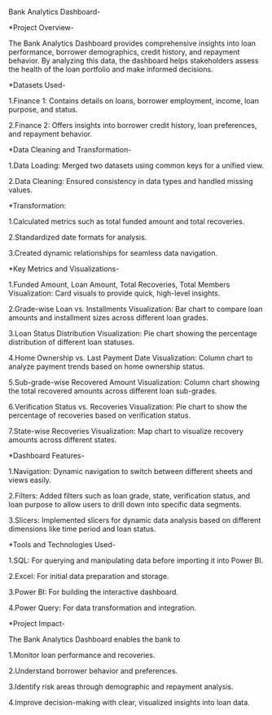 Bank Analytics Dashboard-

*Project Overview-

  The Bank Analytics Dashboard provides comprehensive insights into loan performance, borrower demographics, credit history, and repayment behavior. By analyzing this data, the dashboard helps stakeholders assess the health of the loan portfolio and make informed decisions.

*Datasets Used-
  
  1.Finance 1: Contains details on loans, borrower employment, income, loan purpose, and status.
  
  2.Finance 2: Offers insights into borrower credit history, loan preferences, and repayment behavior.
  
*Data Cleaning and Transformation-

  1.Data Loading: Merged two datasets using common keys for a unified view.
  
  2.Data Cleaning: Ensured consistency in data types and handled missing values.
  
*Transformation:

  1.Calculated metrics such as total funded amount and total recoveries.
  
  2.Standardized date formats for analysis.
  
  3.Created dynamic relationships for seamless data navigation.
  
*Key Metrics and Visualizations-

  1.Funded Amount, Loan Amount, Total Recoveries, Total Members
  Visualization: Card visuals to provide quick, high-level insights.
  
  2.Grade-wise Loan vs. Installments
  Visualization: Bar chart to compare loan amounts and installment sizes across different loan grades.
  
  3.Loan Status Distribution
  Visualization: Pie chart showing the percentage distribution of different loan statuses.
  
  4.Home Ownership vs. Last Payment Date
  Visualization: Column chart to analyze payment trends based on home ownership status.
  
  5.Sub-grade-wise Recovered Amount
  Visualization: Column chart showing the total recovered amounts across different loan sub-grades.
  
  6.Verification Status vs. Recoveries
  Visualization: Pie chart to show the percentage of recoveries based on verification status.
  
  7.State-wise Recoveries
  Visualization: Map chart to visualize recovery amounts across different states.

*Dashboard Features-

  1.Navigation: Dynamic navigation to switch between different sheets and views easily.
  
  2.Filters: Added filters such as loan grade, state, verification status, and loan purpose to allow users to drill down into specific data segments.
  
  3.Slicers: Implemented slicers for dynamic data analysis based on different dimensions like time period and loan status.

*Tools and Technologies Used-

  1.SQL: For querying and manipulating data before importing it into Power BI.
  
  2.Excel: For initial data preparation and storage.
  
  3.Power BI: For building the interactive dashboard.
  
  4.Power Query: For data transformation and integration.
  
*Project Impact-

The Bank Analytics Dashboard enables the bank to

1.Monitor loan performance and recoveries.

2.Understand borrower behavior and preferences.

3.Identify risk areas through demographic and repayment analysis.

4.Improve decision-making with clear, visualized insights into loan data.
